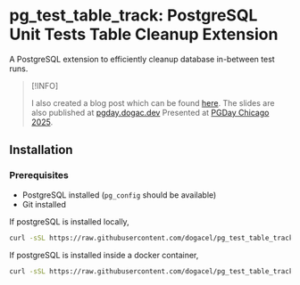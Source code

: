 # pg_test_table_track: PostgreSQL Unit Tests Table Cleanup Extension

A PostgreSQL extension to efficiently cleanup database in-between test runs.

> [!INFO]
>
> I also created a blog post which can be found [here](https://blog.dogac.dev/pg-test-table-track/).
> The slides are also published at [pgday.dogac.dev](https://pgday.dogac.dev/)
> Presented at [PGDay Chicago 2025](https://postgresql.us/events/pgdaychicago2025/schedule/session/1891-start-with-a-clean-slate-setting-up-integration-tests-with-postgresql/).

## Installation

### Prerequisites

- PostgreSQL installed (`pg_config` should be available)
- Git installed

If postgreSQL is installed locally,

```sh
curl -sSL https://raw.githubusercontent.com/dogacel/pg_test_table_track/main/install.sh | bash
```

If postgreSQL is installed inside a docker container,

```sh
curl -sSL https://raw.githubusercontent.com/dogacel/pg_test_table_track/main/install_docker.sh | bash -s $DB_CONTAINER_NAME $DB_NAME $POSGRES_USER
```
